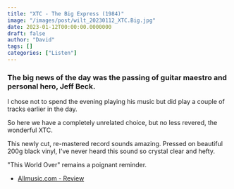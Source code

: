 ```yaml
---
title: "XTC - The Big Express (1984)"
image: "/images/post/wilt_20230112_XTC.Big.jpg"
date: 2023-01-12T00:00:00.0000000
draft: false
author: "David"
tags: []
categories: ["Listen"]
---
```

### The big news of the day was the passing of guitar maestro and personal hero, Jeff Beck.

 I chose not to spend the evening playing his music but did play a couple of tracks earlier in the day.

 So here we have a completely unrelated choice, but no less revered, the wonderful XTC.

 This newly cut, re-mastered record sounds amazing. Pressed on beautiful 200g black vinyl, I've never heard this sound so crystal clear and hefty.

 "This World Over" remains a poignant reminder.

-  [Allmusic.com - Review](https://www.allmusic.com/album/the-big-express-mw0000201518)